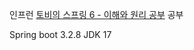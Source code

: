 인프런 [토비의 스프링 6 - 이해와 원리 공부](https://www.inflearn.com/course/%ED%86%A0%EB%B9%84%EC%9D%98-%EC%8A%A4%ED%94%84%EB%A7%816-%EC%9D%B4%ED%95%B4%EC%99%80-%EC%9B%90%EB%A6%AC) 공부

Spring boot 3.2.8
JDK 17
